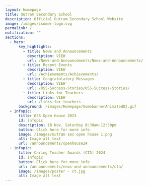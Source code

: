 ```yaml
---
layout: homepage
title: Outram Secondary School
description: Official Outram Secondary School Website
image: /images/isomer-logo.svg
permalink: /
notification: ""
sections:
  - hero:
      key_highlights:
        - title: News and Announcements
          description: VIEW
          url: /News-and-Announcements/News-and-Announcements/
        - title: Recent Events
          description: VIEW
          url: /Achievements/Achievements/
        - title: Congratulatory Messages
          description: VIEW
          url: /OSS-Success-Stories/OSS-Success-Stories/
        - title: Links for Teachers
          description: VIEW
          url: /links-for-teachers
      background: /images/Homepage/homebannerAnimated02.gif
  - infopic:
      title: OSS Open House 2023
      id: infopic
      description: 18 Nov, Saturday 8:30am-12:30pm
      button: Click here for more info
      image: /images/outram sec open house 1.png
      alt: Image alt text
      url: /announcements/openhouse24
  - infopic:
      title: Caring Teacher Awards (CTA) 2024
      id: infopic
      button: Click here for more info
      url: /announcements/news-and-announcements/cta/
      image: /images/poster - ct.jpg
      alt: Image alt text
---
```

